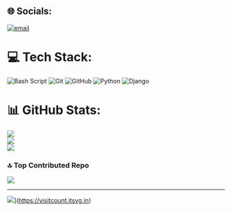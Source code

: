 
## 🌐 Socials:
[![email](https://img.shields.io/badge/Email-D14836?logo=gmail&logoColor=white)](mailto:ezy.misc@gmail.com) 

# 💻 Tech Stack:
![Bash Script](https://img.shields.io/badge/bash_script-%23121011.svg?style=flat&logo=gnu-bash&logoColor=white) ![Git](https://img.shields.io/badge/git-%23F05033.svg?style=flat&logo=git&logoColor=white) ![GitHub](https://img.shields.io/badge/github-%23121011.svg?style=flat&logo=github&logoColor=white) ![Python](https://img.shields.io/badge/python-3670A0?style=flat&logo=python&logoColor=ffdd54) ![Django](https://img.shields.io/badge/django-%23092E20.svg?style=flat&logo=django&logoColor=white)
# 📊 GitHub Stats:
![](https://github-readme-stats.vercel.app/api?username=cosmos-creator&theme=tokyonight&hide_border=true&include_all_commits=true&count_private=false)<br/>
![](https://nirzak-streak-stats.vercel.app/?user=cosmos-creator&theme=tokyonight&hide_border=true)<br/>
![](https://github-readme-stats.vercel.app/api/top-langs/?username=cosmos-creator&theme=tokyonight&hide_border=true&include_all_commits=true&count_private=false&layout=compact)

### 🔝 Top Contributed Repo
![](https://github-contributor-stats.vercel.app/api?username=cosmos-creator&limit=5&theme=dark&combine_all_yearly_contributions=true)

---
![](https://visitcount.itsvg.in/api?id=cosmos-creator&icon=3&color=1)](https://visitcount.itsvg.in)

<!-- Proudly created with GPRM ( https://gprm.itsvg.in ) -->